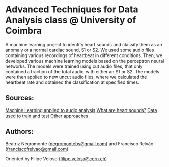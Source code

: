 # Advanced Techniques for Data Analysis class @ University of Coimbra
A machine learning project to identify heart sounds and classify them as an anomaly or a normal cardiac sound, S1 or S2.
We used some audio files containing various recordings of heartbeat in different conditions. Then, we developed various machine learning models based on the perceptron neural networks. The models were trained using cut audio files, that only contained a fraction of the total audio, with either an S1 or S2. The models were then applied to new uncut audio files, where we calculated the heartbeat rate and obtained the classification at specified times.

## Sources: 
[Machine Learning applied to audio analysis](https://towardsdatascience.com/how-to-apply-machine-learning-and-deep-learning-methods-to-audio-analysis-615e286fcbbc)
[What are heart sounds?](https://en.wikipedia.org/wiki/Heart_sounds)
[Data used to train and test](https://www.peterjbentley.com/heartchallenge/)
[Other approaches](https://www.kaggle.com/kinguistics/heartbeat-sounds)

## Authors: 
Beatriz Negromonte (negromontebs@gmail.com) and
Francisco Relvão (franciscofrelvao@gmail.com)

Oriented by Filipe Veloso (filipe.veloso@cern.ch)
